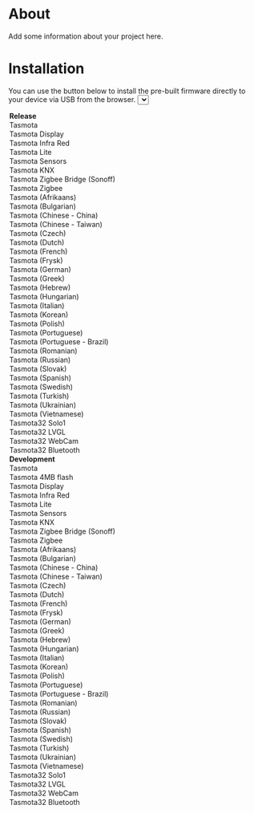 # About

Add some information about your project here.

# Installation

You can use the button below to install the pre-built firmware directly to your device via USB from the browser.
<select>
  <optgroup label="Release">
    <option value="manifest/release.tasmota.manifest.json">Tasmota</option>
    <option value="manifest/release.tasmota-display.manifest.json">Tasmota Display</option>
    <option value="manifest/release.tasmota-ir.manifest.json">Tasmota Infra Red</option>
    <option value="manifest/release.tasmota-lite.manifest.json">Tasmota Lite</option>
    <option value="manifest/release.tasmota-sensors.manifest.json">Tasmota Sensors</option>
    <option value="manifest/release.tasmota-knx.manifest.json">Tasmota KNX</option>
    <option value="manifest/release.tasmota-zbbridge.manifest.json">Tasmota Zigbee Bridge (Sonoff)</option>
    <option value="manifest/release.tasmota-zigbee.manifest.json">Tasmota Zigbee</option>
    <option value="manifest/release.tasmota-AF.manifest.json">Tasmota (Afrikaans)</option>
    <option value="manifest/release.tasmota-BG.manifest.json">Tasmota (Bulgarian)</option>
    <option value="manifest/release.tasmota-CN.manifest.json">Tasmota (Chinese - China)</option>
    <option value="manifest/release.tasmota-TW.manifest.json">Tasmota (Chinese - Taiwan)</option>
    <option value="manifest/release.tasmota-CZ.manifest.json">Tasmota (Czech)</option>
    <option value="manifest/release.tasmota-NL.manifest.json">Tasmota (Dutch)</option>
    <option value="manifest/release.tasmota-FR.manifest.json">Tasmota (French)</option>
    <option value="manifest/release.tasmota-FY.manifest.json">Tasmota (Frysk)</option>
    <option value="manifest/release.tasmota-DE.manifest.json">Tasmota (German)</option>
    <option value="manifest/release.tasmota-GR.manifest.json">Tasmota (Greek)</option>
    <option value="manifest/release.tasmota-HE.manifest.json">Tasmota (Hebrew)</option>
    <option value="manifest/release.tasmota-HU.manifest.json">Tasmota (Hungarian)</option>
    <option value="manifest/release.tasmota-IT.manifest.json">Tasmota (Italian)</option>
    <option value="manifest/release.tasmota-KO.manifest.json">Tasmota (Korean)</option>
    <option value="manifest/release.tasmota-PL.manifest.json">Tasmota (Polish)</option>
    <option value="manifest/release.tasmota-PT.manifest.json">Tasmota (Portuguese)</option>
    <option value="manifest/release.tasmota-BR.manifest.json">Tasmota (Portuguese - Brazil)</option>
    <option value="manifest/release.tasmota-RO.manifest.json">Tasmota (Romanian)</option>
    <option value="manifest/release.tasmota-RU.manifest.json">Tasmota (Russian)</option>
    <option value="manifest/release.tasmota-SK.manifest.json">Tasmota (Slovak)</option>
    <option value="manifest/release.tasmota-ES.manifest.json">Tasmota (Spanish)</option>
    <option value="manifest/release.tasmota-SE.manifest.json">Tasmota (Swedish)</option>
    <option value="manifest/release.tasmota-TR.manifest.json">Tasmota (Turkish)</option>
    <option value="manifest/release.tasmota-UK.manifest.json">Tasmota (Ukrainian)</option>
    <option value="manifest/release.tasmota-VN.manifest.json">Tasmota (Vietnamese)</option>
    <option value="manifest/release.tasmota32solo1.manifest.json">Tasmota32 Solo1</option>
    <option value="manifest/release.tasmota32-lvgl.manifest.json">Tasmota32 LVGL</option>
    <option value="manifest/release.tasmota32-webcam.manifest.json">Tasmota32 WebCam</option>
    <option value="manifest/release.tasmota32-bluetooth.manifest.json">Tasmota32 Bluetooth</option>
  </optgroup>
  <optgroup label="Development">
    <option value="manifest/development.tasmota.manifest.json">Tasmota</option>
    <option value="manifest/development.tasmota4M.manifest.json">Tasmota 4MB flash</option>
    <option value="manifest/development.tasmota-display.manifest.json">Tasmota Display</option>
    <option value="manifest/development.tasmota-ir.manifest.json">Tasmota Infra Red</option>
    <option value="manifest/development.tasmota-lite.manifest.json">Tasmota Lite</option>
    <option value="manifest/development.tasmota-sensors.manifest.json">Tasmota Sensors</option>
    <option value="manifest/development.tasmota-knx.manifest.json">Tasmota KNX</option>
    <option value="manifest/development.tasmota-zbbridge.manifest.json">Tasmota Zigbee Bridge (Sonoff)</option>
    <option value="manifest/development.tasmota-zigbee.manifest.json">Tasmota Zigbee</option>
    <option value="manifest/development.tasmota-AF.manifest.json">Tasmota (Afrikaans)</option>
    <option value="manifest/development.tasmota-BG.manifest.json">Tasmota (Bulgarian)</option>
    <option value="manifest/development.tasmota-CN.manifest.json">Tasmota (Chinese - China)</option>
    <option value="manifest/development.tasmota-TW.manifest.json">Tasmota (Chinese - Taiwan)</option>
    <option value="manifest/development.tasmota-CZ.manifest.json">Tasmota (Czech)</option>
    <option value="manifest/development.tasmota-NL.manifest.json">Tasmota (Dutch)</option>
    <option value="manifest/development.tasmota-FR.manifest.json">Tasmota (French)</option>
    <option value="manifest/development.tasmota-FY.manifest.json">Tasmota (Frysk)</option>
    <option value="manifest/development.tasmota-DE.manifest.json">Tasmota (German)</option>
    <option value="manifest/development.tasmota-GR.manifest.json">Tasmota (Greek)</option>
    <option value="manifest/development.tasmota-HE.manifest.json">Tasmota (Hebrew)</option>
    <option value="manifest/development.tasmota-HU.manifest.json">Tasmota (Hungarian)</option>
    <option value="manifest/development.tasmota-IT.manifest.json">Tasmota (Italian)</option>
    <option value="manifest/development.tasmota-KO.manifest.json">Tasmota (Korean)</option>
    <option value="manifest/development.tasmota-PL.manifest.json">Tasmota (Polish)</option>
    <option value="manifest/development.tasmota-PT.manifest.json">Tasmota (Portuguese)</option>
    <option value="manifest/development.tasmota-BR.manifest.json">Tasmota (Portuguese - Brazil)</option>
    <option value="manifest/development.tasmota-RO.manifest.json">Tasmota (Romanian)</option>
    <option value="manifest/development.tasmota-RU.manifest.json">Tasmota (Russian)</option>
    <option value="manifest/development.tasmota-SK.manifest.json">Tasmota (Slovak)</option>
    <option value="manifest/development.tasmota-ES.manifest.json">Tasmota (Spanish)</option>
    <option value="manifest/development.tasmota-SE.manifest.json">Tasmota (Swedish)</option>
    <option value="manifest/development.tasmota-TR.manifest.json">Tasmota (Turkish)</option>
    <option value="manifest/development.tasmota-UK.manifest.json">Tasmota (Ukrainian)</option>
    <option value="manifest/development.tasmota-VN.manifest.json">Tasmota (Vietnamese)</option>
    <option value="manifest/development.tasmota32solo1.manifest.json">Tasmota32 Solo1</option>
    <option value="manifest/development.tasmota32-lvgl.manifest.json">Tasmota32 LVGL</option>
    <option value="manifest/development.tasmota32-webcam.manifest.json">Tasmota32 WebCam</option>
    <option value="manifest/development.tasmota32-bluetooth.manifest.json">Tasmota32 Bluetooth</option>
  </optgroup>
</select>

<esp-web-install-button manifest="./manifest.json"></esp-web-install-button>

<script type="module" src="https://unpkg.com/esp-web-tools@9/dist/web/install-button.js?module"></script>
